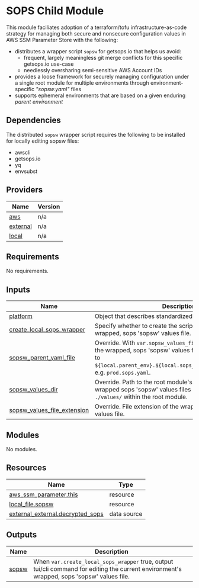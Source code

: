 # SOPS Child Module

This module faciliates adoption of a terraform/tofu infrastructure-as-code strategy for managing both secure and nonsecure configuration values in AWS SSM Parameter Store with the following:
* distributes a wrapper script `sopsw` for getsops.io that helps us avoid:
  * frequent, largely meaningless git merge conflicts for this specific getsops.io use-case
  * needlessly oversharing semi-sensitive AWS Account IDs
* provides a loose framework for securely managing configuration under a single root module for multiple environments through environment-specific _"sopsw.yaml"_ files
* supports ephemeral environments that are based on a given enduring _parent environment_

## Dependencies
The distributed `sopsw` wrapper script requires the following to be installed for locally editing sopsw files:
* awscli
* getsops.io
* yq
* envsubst

<!-- TODO: Write standards, examples, etc for usage of this module -->

<!-- BEGIN_TF_DOCS -->
<!--WARNING: GENERATED CONTENT with terraform-docs, e.g.
     'terraform-docs --config "$(git rev-parse --show-toplevel)/.terraform-docs.yml" .'
     Manually updating sections between TF_DOCS tags may be overwritten.
     See https://terraform-docs.io/user-guide/configuration/ for more information.
-->
## Providers

| Name | Version |
|------|---------|
| <a name="provider_aws"></a> [aws](#provider\_aws) | n/a |
| <a name="provider_external"></a> [external](#provider\_external) | n/a |
| <a name="provider_local"></a> [local](#provider\_local) | n/a |

<!--WARNING: GENERATED CONTENT with terraform-docs, e.g.
     'terraform-docs --config "$(git rev-parse --show-toplevel)/.terraform-docs.yml" .'
     Manually updating sections between TF_DOCS tags may be overwritten.
     See https://terraform-docs.io/user-guide/configuration/ for more information.
-->
## Requirements

No requirements.

<!--WARNING: GENERATED CONTENT with terraform-docs, e.g.
     'terraform-docs --config "$(git rev-parse --show-toplevel)/.terraform-docs.yml" .'
     Manually updating sections between TF_DOCS tags may be overwritten.
     See https://terraform-docs.io/user-guide/configuration/ for more information.
-->
## Inputs

| Name | Description | Type | Default | Required |
|------|-------------|------|---------|:--------:|
| <a name="input_platform"></a> [platform](#input\_platform) | Object that describes standardized platform values. | `any` | n/a | yes |
| <a name="input_create_local_sops_wrapper"></a> [create\_local\_sops\_wrapper](#input\_create\_local\_sops\_wrapper) | Specify whether to create the script for localling editing the wrapped, sops 'sopsw' values file. | `string` | `true` | no |
| <a name="input_sopsw_parent_yaml_file"></a> [sopsw\_parent\_yaml\_file](#input\_sopsw\_parent\_yaml\_file) | Override. With `var.sopsw_values_file_extension`, specifies the wrapped, sops 'sopsw' values file base name. Defaults to `${local.parent_env}.${local.sops_values_file_extension}`, e.g. `prod.sops.yaml`. | `string` | `null` | no |
| <a name="input_sopsw_values_dir"></a> [sopsw\_values\_dir](#input\_sopsw\_values\_dir) | Override. Path to the root module's directory where the wrapped sops 'sopsw' values files directory. Defaults to `./values/` within the root module. | `string` | `null` | no |
| <a name="input_sopsw_values_file_extension"></a> [sopsw\_values\_file\_extension](#input\_sopsw\_values\_file\_extension) | Override. File extension of the wrapped sops 'sopsw' values file. | `string` | `"sopsw.yaml"` | no |

<!--WARNING: GENERATED CONTENT with terraform-docs, e.g.
     'terraform-docs --config "$(git rev-parse --show-toplevel)/.terraform-docs.yml" .'
     Manually updating sections between TF_DOCS tags may be overwritten.
     See https://terraform-docs.io/user-guide/configuration/ for more information.
-->
## Modules

No modules.

<!--WARNING: GENERATED CONTENT with terraform-docs, e.g.
     'terraform-docs --config "$(git rev-parse --show-toplevel)/.terraform-docs.yml" .'
     Manually updating sections between TF_DOCS tags may be overwritten.
     See https://terraform-docs.io/user-guide/configuration/ for more information.
-->
## Resources

| Name | Type |
|------|------|
| [aws_ssm_parameter.this](https://registry.terraform.io/providers/hashicorp/aws/latest/docs/resources/ssm_parameter) | resource |
| [local_file.sopsw](https://registry.terraform.io/providers/hashicorp/local/latest/docs/resources/file) | resource |
| [external_external.decrypted_sops](https://registry.terraform.io/providers/hashicorp/external/latest/docs/data-sources/external) | data source |

<!--WARNING: GENERATED CONTENT with terraform-docs, e.g.
     'terraform-docs --config "$(git rev-parse --show-toplevel)/.terraform-docs.yml" .'
     Manually updating sections between TF_DOCS tags may be overwritten.
     See https://terraform-docs.io/user-guide/configuration/ for more information.
-->
## Outputs

| Name | Description |
|------|-------------|
| <a name="output_sopsw"></a> [sopsw](#output\_sopsw) | When `var.create_local_sops_wrapper` true, output tui/cli command for editing the current environment's wrapped, sops 'sopsw' values file. |
<!-- END_TF_DOCS -->

